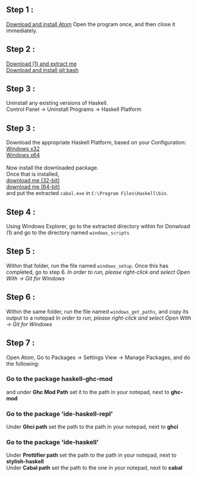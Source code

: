## Step 1 :
[Download and install Atom](https://atom.io)
Open the program once, and then close it immediately.
## Step 2 :
[Download (1) and extract me](https://github.com/livecodealex/haskell-atom/archive/master.zip) <br />
[Download and install git bash](https://github.com/git-for-windows/git/releases/download/v2.14.1.windows.1/Git-2.14.1-64-bit.exe)
## Step 3 :
Uninstall any existing versions of Haskell.
<br />
Control Panel -> Uninstall Programs -> Haskell Platform
## Step 3 :
Download the appropriate Haskell Platform, based on your Configuration:<br />
[Windows x32](https://www.haskell.org/platform/download/8.0.2/HaskellPlatform-8.0.2-a-full-i386-setup.exe) <br />
[Windows x64](https://www.haskell.org/platform/download/8.0.2/HaskellPlatform-8.0.2-a-full-x86_64-setup.exe) <br />
<br />
Now install the downloaded package.
<br />
Once that is installed, <br />
[download me (32-bit)](https://www.haskell.org/cabal/release/cabal-install-2.0.0.0/cabal-install-2.0.0.0-i386-unknown-mingw32.zip)
<br />
[download me (64-bit)](https://www.haskell.org/cabal/release/cabal-install-2.0.0.0/cabal-install-2.0.0.0-x86_64-unknown-mingw32.zip)<br />
and put the extracted `cabal.exe` in `C:\Program Files\Haskell\bin`.
## Step 4 :
Using Windows Explorer, go to the extracted directory within for Donwload (1) and go to the directory named `windows_scripts`
## Step 5 :
Within that folder, run the file named `windows_setup`. Once this has completed, go to step 6.
*In order to run, please right-click and select Open With -> Git for Windows*
## Step 6 :
Within the same folder, run the file named `windows_get_paths`, and copy its output to a notepad
*In order to run, please right-click and select Open With -> Git for Windows*
## Step 7 :
Open Atom, Go to Packages -> Settings View -> Manage Packages, and do the following:
### Go to the package haskell-ghc-mod
and under
**Ghc Mod Path** set it to the path in your notepad, next to **ghc-mod**

### Go to the package 'ide-haskell-repl' <br />
Under **Ghci path** set the path to the path in your notepad, next to **ghci** <br />

### Go to the package 'ide-haskell' <br />
Under **Prettifier path** set the path to the path in your notepad, next to **stylish-haskell** <br />
Under **Cabal path** set the path to the one in your notepad, next to **cabal** <br />

